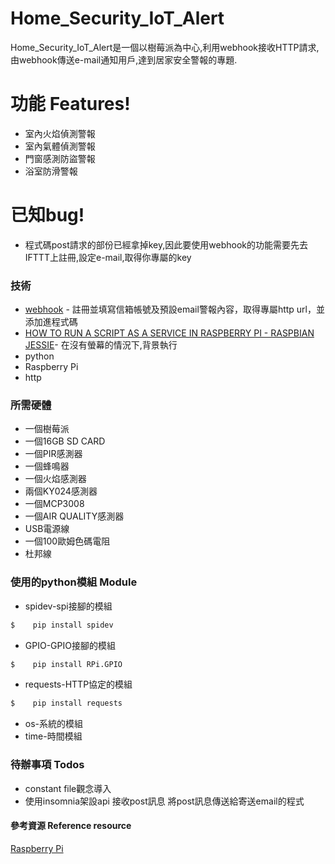 # Home_Security_IoT_Alert
Home_Security_IoT_Alert是一個以樹莓派為中心,利用webhook接收HTTP請求,由webhook傳送e-mail通知用戶,達到居家安全警報的專題.
# 功能 Features!
* 室內火焰偵測警報
* 室內氣體偵測警報
* 門窗感測防盜警報
* 浴室防滑警報

# 已知bug!
  - 程式碼post請求的部份已經拿掉key,因此要使用webhook的功能需要先去IFTTT上註冊,設定e-mail,取得你專屬的key
### 技術
* [webhook](https://ifttt.com/applets/Zp6vmhJx-get-an-email-when-webhooks-publishes-a-new-trigger-or-action?term=webhook) - 註冊並填寫信箱帳號及預設email警報內容，取得專屬http url，並添加進程式碼
* [HOW TO RUN A SCRIPT AS A SERVICE IN RASPBERRY PI - RASPBIAN JESSIE](http://www.diegoacuna.me/how-to-run-a-script-as-a-service-in-raspberry-pi-raspbian-jessie/?fbclid=IwAR0WYwCgxtz1eEy-FjbpWr50aqoabVS2MkNYJ4UrLyqSpqFt-rRdiXUY9tc)- 在沒有螢幕的情況下,背景執行
* python
* Raspberry Pi
* http
### 所需硬體

  - 一個樹莓派
  - 一個16GB SD CARD
  - 一個PIR感測器
  - 一個蜂鳴器
  - 一個火焰感測器
  - 兩個KY024感測器
  - 一個MCP3008
  - 一個AIR QUALITY感測器
  - USB電源線
  - 一個100歐姆色碼電阻
  - 杜邦線
### 使用的python模組 Module
  - spidev-spi接腳的模組
```sh
$    pip install spidev
```
  - GPIO-GPIO接腳的模組
```sh
$    pip install RPi.GPIO
```
  - requests-HTTP協定的模組
```sh
$    pip install requests
```
  - os-系統的模組
  - time-時間模組
### 待辦事項 Todos
- constant file觀念導入
- 使用insomnia架設api 接收post訊息 將post訊息傳送給寄送email的程式
#### 參考資源 Reference resource
[Raspberry Pi](https://www.w3schools.com/nodejs/nodejs_raspberrypi.asp)
